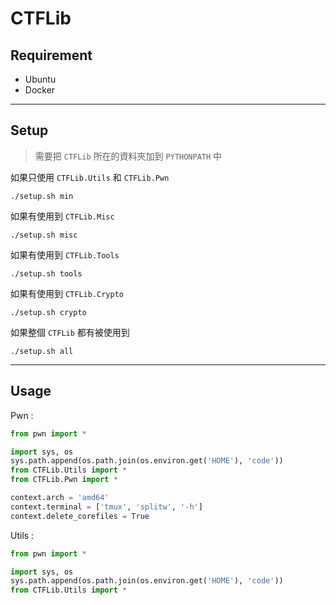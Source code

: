 # CTFLib

## Requirement

- Ubuntu
- Docker

---
## Setup
> 需要把 `CTFLib` 所在的資料夾加到 `PYTHONPATH` 中

如果只使用 `CTFLib.Utils` 和 `CTFLib.Pwn`

```shell
./setup.sh min
```

如果有使用到 `CTFLib.Misc`

```shell
./setup.sh misc
```

如果有使用到 `CTFLib.Tools`

```shell
./setup.sh tools
```

如果有使用到 `CTFLib.Crypto`

```shell
./setup.sh crypto
```

如果整個 `CTFLib` 都有被使用到

```shell
./setup.sh all
```


---
## Usage

Pwn : 

```py
from pwn import *

import sys, os
sys.path.append(os.path.join(os.environ.get('HOME'), 'code'))
from CTFLib.Utils import *
from CTFLib.Pwn import *

context.arch = 'amd64'
context.terminal = ['tmux', 'splitw', '-h']
context.delete_corefiles = True


```


Utils : 

```py
from pwn import *

import sys, os
sys.path.append(os.path.join(os.environ.get('HOME'), 'code'))
from CTFLib.Utils import *


```
